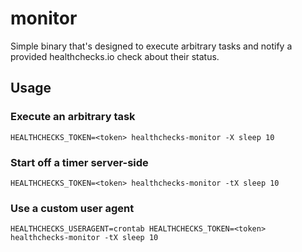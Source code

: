 # monitor

Simple binary that's designed to execute arbitrary tasks and notify a provided healthchecks.io check about their status.

## Usage

### Execute an arbitrary task

```shell
HEALTHCHECKS_TOKEN=<token> healthchecks-monitor -X sleep 10
```

### Start off a timer server-side

```shell
HEALTHCHECKS_TOKEN=<token> healthchecks-monitor -tX sleep 10
```

### Use a custom user agent

```shell
HEALTHCHECKS_USERAGENT=crontab HEALTHCHECKS_TOKEN=<token> healthchecks-monitor -tX sleep 10
```
